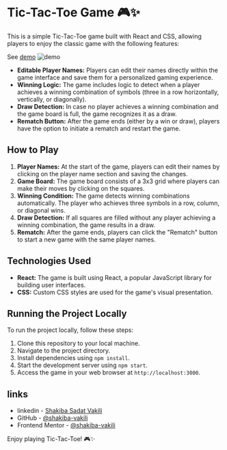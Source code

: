 # Tic-Tac-Toe Game 🎮✨

This is a simple Tic-Tac-Toe game built with React and CSS, allowing players to enjoy the classic game with the following features:

See [demo](https://shakiba-vakili.github.io/rock-paper-scissor/)
<img src="demo.png" alt="demo" title="Tic-Tac-Toe"  />

- **Editable Player Names:** Players can edit their names directly within the game interface and save them for a personalized gaming experience.
- **Winning Logic:** The game includes logic to detect when a player achieves a winning combination of symbols (three in a row horizontally, vertically, or diagonally).
- **Draw Detection:** In case no player achieves a winning combination and the game board is full, the game recognizes it as a draw.
- **Rematch Button:** After the game ends (either by a win or draw), players have the option to initiate a rematch and restart the game.

## How to Play

1. **Player Names:** At the start of the game, players can edit their names by clicking on the player name section and saving the changes.
2. **Game Board:** The game board consists of a 3x3 grid where players can make their moves by clicking on the squares.
3. **Winning Condition:** The game detects winning combinations automatically. The player who achieves three symbols in a row, column, or diagonal wins.
4. **Draw Detection:** If all squares are filled without any player achieving a winning combination, the game results in a draw.
5. **Rematch:** After the game ends, players can click the "Rematch" button to start a new game with the same player names.

## Technologies Used

- **React:** The game is built using React, a popular JavaScript library for building user interfaces.
- **CSS:** Custom CSS styles are used for the game's visual presentation.

## Running the Project Locally

To run the project locally, follow these steps:

1. Clone this repository to your local machine.
2. Navigate to the project directory.
3. Install dependencies using `npm install`.
4. Start the development server using `npm start`.
5. Access the game in your web browser at `http://localhost:3000`.

## links

- linkedin - [Shakiba Sadat Vakili](https://www.linkedin.com/in/shakiba-vakili/)
- GitHub - [@shakiba-vakili](https://github.com/shakiba-vakili)
- Frontend Mentor - [@shakiba-vakili](https://www.frontendmentor.io/profile/shakiba-vakili)

Enjoy playing Tic-Tac-Toe! 🎮✨
